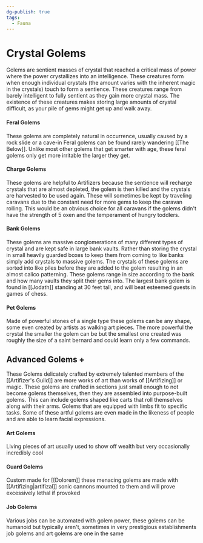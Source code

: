 ```yaml
---
dg-publish: true
tags:
  - Fauna
---
```

# Crystal Golems

Golems are sentient masses of crystal that reached a critical mass of power where the power crystallizes into an intelligence. These creatures form when enough individual crystals (the amount varies with the inherent magic in the crystals) touch to form a sentience. These creatures range from barely intelligent to fully sentient as they gain more crystal mass. The existence of these creatures makes storing large amounts of crystal difficult, as your pile of gems might get up and walk away.
#### Feral Golems
These golems are completely natural in occurrence, usually caused by a rock slide or a cave-in Feral golems can be found rarely wandering [[The Below]]. Unlike most other golems that get smarter with age, these feral golems only get more irritable the larger they get.
#### Charge Golems
These golems are helpful to Artifizers because the sentience will recharge crystals that are almost depleted, the golem is then killed and the crystals are harvested to be used again. These will sometimes be kept by traveling caravans due to the constant need for more gems to keep the caravan rolling. This would be an obvious choice for all caravans if the golems didn't have the strength of 5 oxen and the temperament of hungry toddlers.
#### Bank Golems
These golems are massive conglomerations of many different types of crystal and are kept safe in large bank vaults. Rather than storing the crystal in small heavily guarded boxes to keep them from coming to like banks simply add crystals to massive golems. The crystals of these golems are sorted into like piles before they are added to the golem resulting in an almost calico patterning. These golems range in size according to the bank and how many vaults they split their gems into. The largest bank golem is found in [[Jodath]] standing at 30 feet tall, and will beat esteemed guests in games of chess.
#### Pet Golems
Made of powerful stones of a single type these golems can be any shape, some even created by artists as walking art pieces. The more powerful the crystal the smaller the golem can be but the smallest one created was roughly the size of a saint bernard and could learn only a few commands.
## Advanced Golems +
These Golems delicately crafted by extremely talented members of the [[Artifizer's Guild]] are more works of art than works of [[Artifizing]] or magic. These golems are crafted in sections just small enough to not become golems themselves, then they are assembled into purpose-built golems. This can include golems shaped like carts that roll themselves along with their arms. Golems that are equipped with limbs fit to specific tasks. Some of these artful golems are even made in the likeness of people and are able to learn facial expressions.
#### Art Golems
 Living pieces of art usually used to show off wealth but very occasionally incredibly cool
#### Guard Golems
Custom made for [[Dolorem]] these menacing golems are made with [[Artifizing|artifizal]] sonic cannons mounted to them and will prove excessively lethal if provoked
#### Job Golems
 Various jobs can be automated with golem power, these golems can be humanoid but typically aren't, sometimes in very prestigious establishments job golems and art golems are one in the same